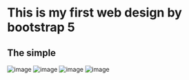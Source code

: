 # This is my first web design by bootstrap 5
## The simple 
![image](https://github.com/Moonkuro101/Web-Design-with-Bootstrap/assets/80922696/793949f1-1dad-4231-b069-e17d0fb908b1)
![image](https://github.com/Moonkuro101/Web-Design-with-Bootstrap/assets/80922696/b5fb143d-aea9-494b-b011-72bbaddc8293)
![image](https://github.com/Moonkuro101/Web-Design-with-Bootstrap/assets/80922696/0b4491e3-fd80-4f4c-9d1f-8134ed05e819)
![image](https://github.com/Moonkuro101/Web-Design-with-Bootstrap/assets/80922696/62f53ad4-486e-4cd9-90f0-1a5e37e1cc0c)


